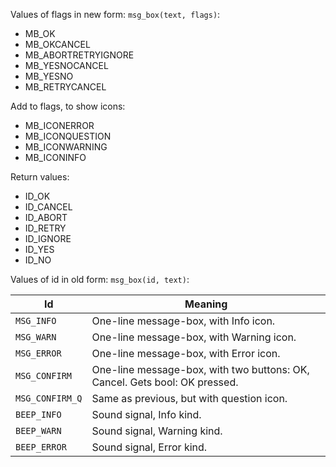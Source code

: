 Values of flags in new form: `msg_box(text, flags)`:

* MB_OK
* MB_OKCANCEL
* MB_ABORTRETRYIGNORE
* MB_YESNOCANCEL
* MB_YESNO
* MB_RETRYCANCEL

Add to flags, to show icons:

* MB_ICONERROR
* MB_ICONQUESTION
* MB_ICONWARNING
* MB_ICONINFO

Return values:

* ID_OK
* ID_CANCEL
* ID_ABORT
* ID_RETRY
* ID_IGNORE
* ID_YES
* ID_NO


Values of id in old form: `msg_box(id, text)`:

Id | Meaning
---|--------
`MSG_INFO` | One-line message-box, with Info icon.      
`MSG_WARN` | One-line message-box, with Warning icon.      
`MSG_ERROR` | One-line message-box, with Error icon.
`MSG_CONFIRM` | One-line message-box, with two buttons: OK, Cancel. Gets bool: OK pressed.
`MSG_CONFIRM_Q` | Same as previous, but with question icon.
`BEEP_INFO` | Sound signal, Info kind. 
`BEEP_WARN` | Sound signal, Warning kind.  
`BEEP_ERROR` | Sound signal, Error kind.
